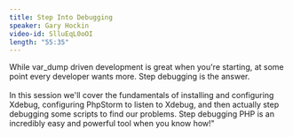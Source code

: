 ```yaml
---
title: Step Into Debugging
speaker: Gary Hockin
video-id: SlluEqL0oOI
length: "55:35"
---
```

While var_dump driven development is great when you're starting, at some point every developer wants more. Step debugging is the answer.<br><br>In this session we'll cover the fundamentals of installing and configuring Xdebug, configuring PhpStorm to listen to Xdebug, and then actually step debugging some scripts to find our problems. Step debugging PHP is an incredibly easy and powerful tool when you know how!"
